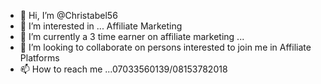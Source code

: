 - 👋 Hi, I’m @Christabel56
- 👀 I’m interested in ... Affiliate Marketing
- 🌱 I’m currently a 3 time earner on affiliate marketing ...
- 💞️ I’m looking to collaborate on persons interested to join me in Affiliate Platforms
- 📫 How to reach me ...07033560139/08153782018

<!---
Christabel56/Christabel56 is a ✨ special ✨ repository because its `README.md` (this file) appears on your GitHub profile.
You can click the Preview link to take a look at your changes.
--->
